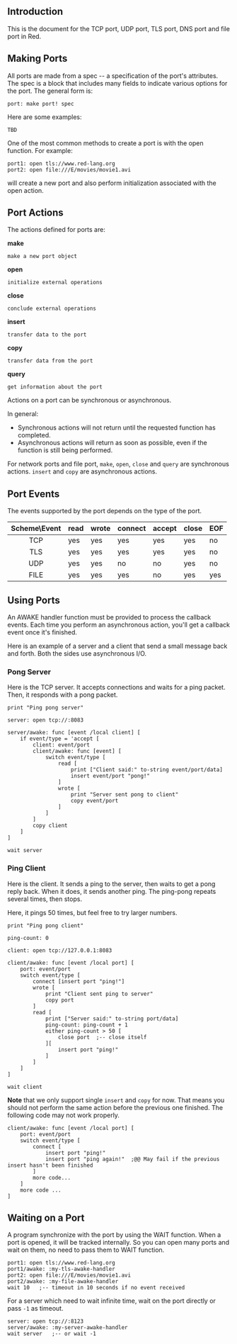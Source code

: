 ## Introduction
This is the document for the TCP port, UDP port, TLS port, DNS port and file port in Red.

## Making Ports
All ports are made from a spec -- a specification of the port's attributes. The spec is a block that includes many fields to indicate various options for the port. The general form is: 
```
port: make port! spec
```
Here are some examples: 
```
TBD
```
One of the most common methods to create a port is with the open function. For example: 
```
port1: open tls://www.red-lang.org
port2: open file:///E/movies/movie1.avi
```
will create a new port and also perform initialization associated with the open action. 

## Port Actions
The actions defined for ports are:

**make**

    make a new port object

**open**

    initialize external operations

**close**

    conclude external operations

**insert**

    transfer data to the port

**copy**

    transfer data from the port

**query**

    get information about the port

Actions on a port can be synchronous or asynchronous. 

In general:

* Synchronous actions will not return until the requested function has completed.
* Asynchronous actions will return as soon as possible, even if the function is still being performed.

For network ports and file port, `make`, `open`, `close` and `query` are synchronous actions. `insert` and `copy` are asynchronous actions.

## Port Events
The events supported by the port depends on the type of the port.

| Scheme\Event      | read | wrote | connect | accept | close | EOF |
|:-----------------:|------|-------|---------|--------|-------|-----|
| TCP               | yes  | yes   | yes     | yes    | yes   | no  |
| TLS               | yes  | yes   | yes     | yes    | yes   | no  |
| UDP               | yes  | yes   | no      | no     | yes   | no  |
| FILE              | yes  | yes   | yes     | no     | yes   | yes |

## Using Ports
An AWAKE handler function must be provided to process the callback events. Each time you perform an asynchronous action, you'll get a callback event once it's finished. 

Here is an example of a server and a client that send a small message back and forth. Both the sides use asynchronous I/O.

### Pong Server
Here is the TCP server. It accepts connections and waits for a ping packet. Then, it responds with a pong packet.
```
print "Ping pong server"

server: open tcp://:8083

server/awake: func [event /local client] [
    if event/type = 'accept [
        client: event/port
        client/awake: func [event] [
            switch event/type [
                read [
                    print ["Client said:" to-string event/port/data]
                    insert event/port "pong!"
                ]
                wrote [
                    print "Server sent pong to client"
                    copy event/port
                ]
            ]
        ]
        copy client
    ]
]

wait server
```

### Ping Client

Here is the client. It sends a ping to the server, then waits to get a pong reply back. When it does, it sends another ping. The ping-pong repeats several times, then stops.

Here, it pings 50 times, but feel free to try larger numbers.
```
print "Ping pong client"

ping-count: 0

client: open tcp://127.0.0.1:8083

client/awake: func [event /local port] [
    port: event/port
    switch event/type [
        connect [insert port "ping!"]
        wrote [
            print "Client sent ping to server"
            copy port
        ]
        read [
            print ["Server said:" to-string port/data]
            ping-count: ping-count + 1
            either ping-count > 50 [
                close port  ;-- close itself
            ][
                insert port "ping!"
            ]
        ]
    ]
]

wait client
```

**Note** that we only support single `insert` and `copy` for now. That means you should not perform the same action before the previous one finished. The following code may not work properly.
```
client/awake: func [event /local port] [
    port: event/port
    switch event/type [
        connect [
            insert port "ping!"
            insert port "ping again!"  ;@@ May fail if the previous insert hasn't been finished
        ]
        more code...
    ]
    more code ...
]
```

## Waiting on a Port
A program synchronize with the port by using the WAIT function. When a port is opened, it will be tracked internally. So you can open many ports and wait on them, no need to pass them to WAIT function.

```
port1: open tls://www.red-lang.org
port1/awake: :my-tls-awake-handler
port2: open file:///E/movies/movie1.avi
port2/awake: :my-file-awake-handler
wait 10   ;-- timeout in 10 seconds if no event received
```
For a server which need to wait infinite time, wait on the port directly or pass `-1` as timeout.
```
server: open tcp://:8123
server/awake: :my-server-awake-handler
wait server   ;-- or wait -1
```